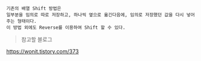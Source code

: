 ```
기존의 배열 Shift 방법은 
일부분을 임의로 따로 저장하고, 하나씩 옆으로 옮긴다음에, 임의로 저장했던 값을 다시 넣어주는 형태이다.
이 방법 외에도 Reverse를 이용하여 Shift 할 수 있다.
```


> 참고할 블로그

https://wonit.tistory.com/373

